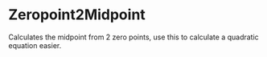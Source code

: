 # Zeropoint2Midpoint
Calculates the midpoint from 2 zero points, use this to calculate a quadratic equation easier.
